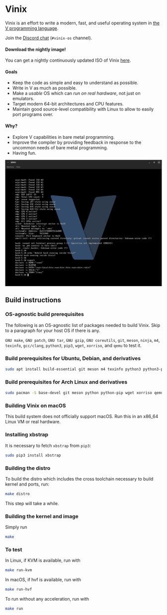# Vinix

Vinix is an effort to write a modern, fast, and useful operating system in [the V programming language](https://vlang.io).

Join the [Discord chat](https://discord.gg/vlang) (`#vinix-os` channel).

#### Download the nightly image!

You can get a nightly continuously updated ISO of Vinix [here](https://github.com/vlang/vinix/releases/download/nightly/vinix-nightly.iso).

#### Goals

- Keep the code as simple and easy to understand as possible.
- Write in V as much as possible.
- Make a *usable* OS which can *run on real hardware*, not just on emulators.
- Target modern 64-bit architectures and CPU features.
- Maintain good source-level compatibility with Linux to allow to easily port programs over.

#### Why?

- Explore V capabilities in bare metal programming.
- Improve the compiler by providing feedback in response to the uncommon needs of bare metal programming.
- Having fun.

![Reference screenshot](/screenshot.png?raw=true "Reference screenshot")

## Build instructions

### OS-agnostic build prerequisites

The following is an OS-agnostic list of packages needed to build Vinix. Skip to a paragraph for your host OS if there is any.

`GNU make`, `GNU patch`, `GNU tar`, `GNU gzip`, `GNU coreutils`, `git`, `meson`, `ninja`, `m4`, `texinfo`, `gcc/clang`, `python3`, `pip3`, `wget`, `xorriso`, and `qemu` to test it.

### Build prerequisites for Ubuntu, Debian, and derivatives
```bash
sudo apt install build-essential git meson m4 texinfo python3 python3-pip wget xorriso qemu-system-x86
```

### Build prerequisites for Arch Linux and derivatives
```bash
sudo pacman -S base-devel git meson python python-pip wget xorriso qemu-arch-extra
```

### Building Vinix on macOS

This build system does not officially support macOS. Run this in an x86_64 Linux VM
or real hardware.

### Installing xbstrap

It is necessary to fetch `xbstrap` from `pip3`:
```bash
sudo pip3 install xbstrap
```

### Building the distro

To build the distro which includes the cross toolchain necessary
to build kernel and ports, run:

```bash
make distro
```

This step will take a while.

### Building the kernel and image

Simply run
```bash
make
```

### To test

In Linux, if KVM is available, run with
```bash
make run-kvm
```

In macOS, if hvf is available, run with
```bash
make run-hvf
```

To run without any acceleration, run with
```bash
make run
```
